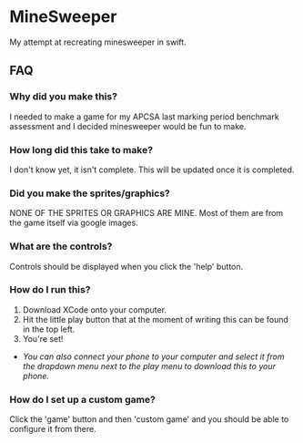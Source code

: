 # MineSweeper
My attempt at recreating minesweeper in swift.
## FAQ
### Why did you make this?
I needed to make a game for my APCSA last marking period benchmark assessment and I decided minesweeper would be fun to make.
### How long did this take to make?
I don't know yet, it isn't complete. This will be updated once it is completed.
### Did you make the sprites/graphics?
NONE OF THE SPRITES OR GRAPHICS ARE MINE. Most of them are from the game itself via google images.
### What are the controls?
Controls should be displayed when you click the 'help' button.
### How do I run this?
1. Download XCode onto your computer. 
2. Hit the little play button that at the moment of writing this can be found in the top left. 
3. You're set!
- *You can also connect your phone to your computer and select it from the dropdown menu next to the play menu to download this to your phone.*
### How do I set up a custom game?
Click the 'game' button and then 'custom game' and you should be able to configure it from there.
